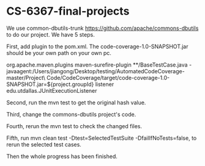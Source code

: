 # CS-6367-final-projects
We use common-dbutils-trunk https://github.com/apache/commons-dbutils to do our project.
We have 5 steps.

First, add plugin to the pom.xml. The code-coverage-1.0-SNAPSHOT.jar should be your own path on your own pc.


<plugin>
        <groupId>org.apache.maven.plugins</groupId>
        <artifactId>maven-surefire-plugin</artifactId>
          <configuration>
            <excludes>
              <exclude>**/BaseTestCase.java</exclude>
            </excludes>
            <argLine>-javaagent:/Users/jiangong/Desktop/testing/AutomatedCodeCoverage-master/Project\ Code/CodeCoverage/target/code-coverage-1.0-SNAPSHOT.jar=${project.groupId}</argLine>
            <properties>
                <property>
                    <name>listener</name>
                    <value>edu.utdallas.JUnitExecutionListener</value>
                </property>
            </properties>
        </configuration>
      </plugin>
      

Second, run the mvn test to get the original hash value.

Third, change the commons-dbutils project's code.

Fourth, rerun the mvn test to check the changed files.

Fifth, run mvn clean test -Dtest=SelectedTestSuite -DfailIfNoTests=false, to rerun the selected test cases.

Then the whole progress has been finished.
